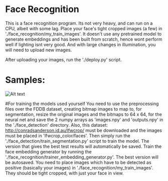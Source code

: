 # Face Recognition
This is a face recognition program. Its not very heavy, and can run on a CPU, albeit with some lag.
Place your face's tight cropped images (a few) in './face_recognition/my_train_images'.
It doesn't use any pretrained model to generate embeddings and has been built from scratch, hence wont perform well if lighting 
isnt very good. And with large changes in illumination, you will need to upload new images.

After uploading your images, run the './deploy.py' script.

# Samples:

![Alt text](https://github.com/sharan-dce/Face-Recognition/blob/master/face_detect.gif)


#For training the models used yourself
You need to use the preprocessing files over the FDDB dataset, creating bitmap images to map to, for segmentation, resize the original images and the bitmaps to 64 x 64, for the neural net and save the 2 numpy arrays as 'images.npy' and 'outputs.npy' in the './face_detection' directory.
Also, this dataset: http://conradsanderson.id.au/lfwcrop/ must be downloaded and the images must be placed in 'lfwcrop_color/faces'.
Then simply run the './face_detection/train_segmentation.py' script to train the model. The version that gives the best test results will automatically be saved.
Train the face embedding generator by running the './face_recognition/trainer_embedding_generator.py'. The best version will be autosaved.
You need to place images which have to be detected as positive (basically your images) in './face_recognition/my_train_images'. They should be tight cropped, with just your face in view.
